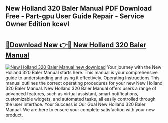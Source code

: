 ## New Holland 320 Baler Manual PDF Download Free - Part-gpu User Guide Repair - Service Owner Edition kcevI

# <h2><a href="http://bc89108.oget.top/?id=New+Holland+320+Baler+Manual">🔗Download New 👉🔴 New Holland 320 Baler Manual</a></h2>

[![New Holland 320 Baler Manual new download](https://i.imgur.com/5g1atiW.png)](http://bc89108.oget.top/?id=New+Holland+320+Baler+Manual)
Your journey with the New Holland 320 Baler Manual starts here. This manual is your comprehensive guide to understanding and using it effectively. Operating Instructions This manual outlines the correct operating procedures for your new New Holland 320 Baler Manual. New Holland 320 Baler Manual offers users a range of advanced features, such as virtual assistant, smart notifications, customizable widgets, and automated tasks, all easily controlled through the user interface. Your Success is Our Goal New Holland 320 Baler Manual. We are here to ensure your complete satisfaction with your new product.
